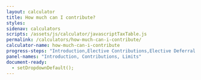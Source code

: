 ```yaml
---
layout: calculator
title: How much can I contribute?
styles:
sidenav: calculators
scripts: /assets/js/calculator/javascriptTaxTable.js
permalink: /calculators/how-much-can-i-contribute/
calculator-name: how-much-can-i-contribute
progress-steps: "Introduction,Elective Contributions,Elective Deferral Limits"
panel-names: "Introduction, Contributions, Limits"
document-ready:
  - setDropdownDefault();
---
```

